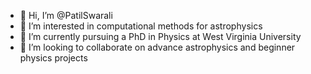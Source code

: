- 👋 Hi, I’m @PatilSwarali
- 👀 I’m interested in computational methods for astrophysics
- 🌱 I’m currently pursuing a PhD in Physics at West Virginia University
- 💞️ I’m looking to collaborate on advance astrophysics and beginner physics projects

<!---
Swarali-glitch/Swarali-glitch is a ✨ special ✨ repository because its `README.md` (this file) appears on your GitHub profile.
You can click the Preview link to take a look at your changes.
--->
